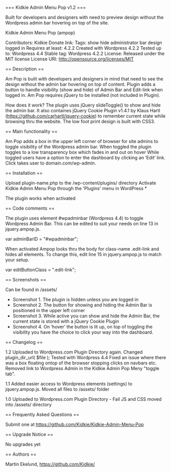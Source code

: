 === Kidkie Admin Menu Pop v1.2 ===

Built for developers and designers with need to preview design without the Wordpress admin bar hovering on top of the site.

Kidkie Admin Menu Pop (ampop)

Contributors: Kidkie
Donate link: 
Tags: show hide administrator bar design logged in
Requires at least: 4.2.2
Created with Wordpress 4.2.2
Tested up to: Wordpress 4.4
Stable tag: Wordpress 4.2.2
License: Released under the MIT license
License URI: http://opensource.org/licenses/MIT

== Description ==

Am Pop is built with developers and designers in mind that need to see the design without the admin bar hovering on top of content. Plugin adds a button to handle visibility (show and hide) of Admin Bar and Edit-link when logged in. Am Pop requires jQuery to be installed (not included in Plugin).

How does it work? The plugin uses jQuery slideToggle() to show and hide the admin bar. It also containes jQuery Cookie Plugin v1.4.1 by Klaus Hartl (https://github.com/carhartl/jquery-cookie) to remember current state while browsing thru the website. The low foot print design is built with CSS3.

== Main functionality ==

Am Pop adds a box in the upper left corner of browser for site admins to toggle visibility of the Wordpress admin bar.
When toggled the plugin toggles to a low transparency box which fades in and out on hover
While toggled users have a option to enter the dashboard by clicking an ’Edit’ link. Click takes user to domain.com/wp-admin.

== Installation ==

Upload plugin-name.php to the /wp-content/plugins/ directory
Activate Kidkie Admin Menu Pop through the 'Plugins' menu in WordPress *

The plugin works when activated

== Code comments ==

The plugin uses element #wpadminbar (Wordpress 4.4) to toggle Wordpress Admin Bar. This can be edited to suit your needs on line 13 in jquery.ampop.js.

var adminBarID = "#wpadminbar";

When activated Ampop looks thru the body for class-name .edit-link and hides all elements. To change this, edit line 15 in jquery.ampop.js to match your setup.

var editButtonClass = ".edit-link";

== Screenshots ==

Can be found in /assets/

* Screenshot 1. The plugin is hidden unless you are logged in
* Screenshot 2. The button for showing and hiding the Admin Bar is positioned in the upper left corner
* Screenshot 3. While active you can show and hide the Admin Bar, the current state is stored with a jQuery Cookie Plugin
* Screenshot 4. On ’hover’ the button is lit up, on top of toggling the visibility you have the choice to click your way into the dashboard.

== Changelog ==

1.2
Uploaded to Wordpress.com Plugin Directory again.
Changed plugin_dir_url( $file );
Tested with Wordpress 4.4
Fixed an issue where there was a box floating ontop of the browser stopping clicks on navbars etc.
Removed link to Wordpress Admin in the Kidkie Admin Pop Meny "toggle tab".

1.1
Added easier access to Wordpress elements (settings) to jquery.ampop.js.
Moved all files to /assets/ folder

1.0
Uploaded to Wordpress.com Plugin Directory - Fail
JS and CSS moved into /assets/ directory

== Frequently Asked Questions ==

Submit one at https://github.com/Kidkie/Kidkie-Admin-Menu-Pop

== Upgrade Notice ==

No upgrades yet

== Authors ==

Martin Ekelund, https://github.com/Kidkie/